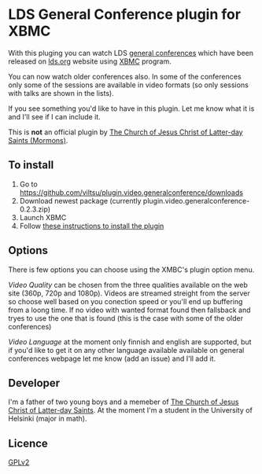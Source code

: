 LDS General Conference plugin for XBMC
=============

With this pluging you can watch LDS [general conferences](http://www.lds.org/general-conference) which have been released on [lds.org](http://www.lds.org) website using [XBMC](http://xbmc.org/) program. 

You can now watch older conferences also. In some of the conferences only some of the sessions are available in video formats (so only sessions with talks are shown in the lists). 

If you see something you'd like to have in this plugin. Let me know what it is and I'll see if I can include it.

This is **not** an official plugin by [The Church of Jesus Christ of Latter-day Saints (Mormons)](http://lds.org).

To install
-------
1. Go to https://github.com/viltsu/plugin.video.generalconference/downloads
2. Download newest package (currently plugin.video.generalconference-0.2.3.zip)
3. Launch XBMC
4. Follow [these instructions to install the plugin](http://wiki.xbmc.org/index.php?title=Add-ons#How_to_install_from_zip)

Options
-------
There is few options you can choose using the XMBC's plugin option menu.

*Video Quality* can be chosen from the three qualities available on the web site (360p, 720p and 1080p). Videos are streamed streight from the server so choose well based on you conection speed or you'll end up buffering from a loong time. If no video with wanted format found then fallsback and tryes to use the one that is found (this is the case with some of the older conferences)

*Video Language* at the moment only finnish and english are supported, but if you'd like to get it on any other language available available on general conferences webpage let me know (add an issue) and I'll add it.

Developer
-------
I'm a father of two young boys and a memeber of [The Church of Jesus Christ of Latter-day Saints](http://lds.org). At the moment I'm a student in the University of Helsinki (major in math). 

Licence
-------
[GPLv2](http://www.gnu.org/licenses/gpl-2.0.html)
